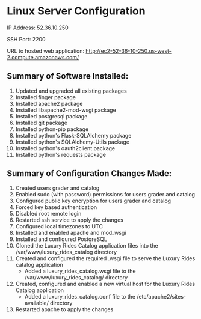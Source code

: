 Linux Server Configuration
==========================

IP Address: 52.36.10.250

SSH Port: 2200

URL to hosted web application: http://ec2-52-36-10-250.us-west-2.compute.amazonaws.com/

## Summary of Software Installed:
1. Updated and upgraded all existing packages
2. Installed finger package
3. Installed apache2 package
4. Installed libapache2-mod-wsgi package
5. Installed postgresql package
6. Installed git package
7. Installed python-pip package
8. Installed python's Flask-SQLAlchemy package
9. Installed python's SQLAlchemy-Utils package
10. Installed python's oauth2client package
11. Installed python's requests package

## Summary of Configuration Changes Made:
1. Created users grader and catalog
2. Enabled sudo (with password) permissions for users grader and catalog
3. Configured public key encryption for users grader and catalog
4. Forced key based authentication
5. Disabled root remote login
6. Restarted ssh service to apply the changes
7. Configured local timezones to UTC
8. Installed and enabled apache and mod_wsgi
9. Installed and configured PostgreSQL
10. Cloned the Luxury Rides Catalog application files into the /var/www/luxury_rides_catalog directory
11. Created and configured the required .wsgi file to serve the Luxury Rides catalog application
    * Added a luxury_rides_catalog.wsgi file to the /var/www/luxury_rides_catalog/ directory
12. Created, configured and enabled a new virtual host for the Luxury Rides Catalog application
    * Added a luxury_rides_catalog.conf file to the /etc/apache2/sites-available/ directory
13. Restarted apache to apply the changes

